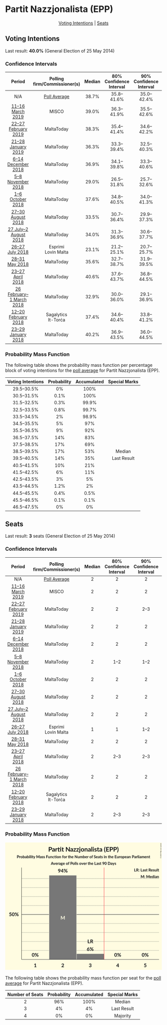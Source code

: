 # Partit Nazzjonalista (EPP)

<p align="center"><a href="#voting-intentions">Voting Intentions</a> | <a href="#seats">Seats</a></p>

## Voting Intentions

Last result: **40.0%** (General Election of 25 May 2014)

### Confidence Intervals

| Period     | Polling firm/Commissioner(s) | Median | 80% Confidence Interval | 90% Confidence Interval | 95% Confidence Interval | 99% Confidence Interval |
|:----------:|:----------------:|:-----------:|:-----------------------:|:-----------------------:|:-----------------------:|:-----------------------:|
| N/A | [Poll Average](average.html) | 38.7% | 35.8–41.6% | 35.0–42.4% | 34.3–43.2% | 32.9–44.6% |
| [11–16 March 2019](2019-03-16-MISCO.html) | MISCO | 39.0% | 36.3–41.9% | 35.5–42.6% | 34.8–43.3% | 33.5–44.7% |
| [22–27 February 2019](2019-02-27-MaltaToday.html) | MaltaToday | 38.3% | 35.4–41.4% | 34.6–42.2% | 33.9–43.0% | 32.5–44.4% |
| [21–28 January 2019](2019-01-28-MaltaToday.html) | MaltaToday | 36.3% | 33.3–39.4% | 32.5–40.3% | 31.8–41.1% | 30.4–42.6% |
| [6–14 December 2018](2018-12-14-MaltaToday.html) | MaltaToday | 36.9% | 34.1–39.8% | 33.3–40.6% | 32.6–41.3% | 31.4–42.7% |
| [5–8 November 2018](2018-11-08-MaltaToday.html) | MaltaToday | 29.0% | 26.5–31.8% | 25.7–32.6% | 25.1–33.2% | 23.9–34.6% |
| [1–6 October 2018](2018-10-06-MaltaToday.html) | MaltaToday | 37.6% | 34.8–40.5% | 34.0–41.3% | 33.3–42.1% | 32.0–43.5% |
| [27–30 August 2018](2018-08-30-MaltaToday.html) | MaltaToday | 33.5% | 30.7–36.4% | 29.9–37.3% | 29.3–38.0% | 28.0–39.4% |
| [27 July–2 August 2018](2018-08-02-MaltaToday.html) | MaltaToday | 34.0% | 31.3–36.9% | 30.6–37.7% | 29.9–38.4% | 28.7–39.8% |
| [26–27 July 2018](2018-07-27-Esprimi.html) | Esprimi <br> Lovin Malta | 23.1% | 21.2–25.1% | 20.7–25.7% | 20.3–26.2% | 19.4–27.1% |
| [28–31 May 2018](2018-05-31-MaltaToday.html) | MaltaToday | 35.6% | 32.7–38.7% | 31.9–39.5% | 31.2–40.3% | 29.8–41.7% |
| [23–27 April 2018](2018-04-27-MaltaToday.html) | MaltaToday | 40.6% | 37.6–43.7% | 36.8–44.5% | 36.1–45.3% | 34.7–46.7% |
| [26 February–1 March 2018](2018-03-01-MaltaToday.html) | MaltaToday | 32.9% | 30.0–36.0% | 29.1–36.9% | 28.4–37.7% | 27.1–39.2% |
| [12–20 February 2018](2018-02-20-Sagalytics.html) | Sagalytics <br> It-Torċa | 37.4% | 34.6–40.4% | 33.8–41.2% | 33.2–41.9% | 31.8–43.4% |
| [23–29 January 2018](2018-01-29-MaltaToday.html) | MaltaToday | 40.2% | 36.9–43.5% | 36.0–44.5% | 35.2–45.3% | 33.7–46.9% |

### Probability Mass Function

The following table shows the probability mass function per percentage block of voting intentions for the [poll average](average.html) for Partit Nazzjonalista (EPP).

| Voting Intentions | Probability | Accumulated | Special Marks |
|:-----------------:|:-----------:|:-----------:|:-------------:|
| 29.5–30.5% | 0% | 100% |  |
| 30.5–31.5% | 0.1% | 100% |  |
| 31.5–32.5% | 0.3% | 99.9% |  |
| 32.5–33.5% | 0.8% | 99.7% |  |
| 33.5–34.5% | 2% | 98.9% |  |
| 34.5–35.5% | 5% | 97% |  |
| 35.5–36.5% | 9% | 92% |  |
| 36.5–37.5% | 14% | 83% |  |
| 37.5–38.5% | 17% | 69% |  |
| 38.5–39.5% | 17% | 53% | Median |
| 39.5–40.5% | 14% | 35% | Last Result |
| 40.5–41.5% | 10% | 21% |  |
| 41.5–42.5% | 6% | 11% |  |
| 42.5–43.5% | 3% | 5% |  |
| 43.5–44.5% | 1.2% | 2% |  |
| 44.5–45.5% | 0.4% | 0.5% |  |
| 45.5–46.5% | 0.1% | 0.1% |  |
| 46.5–47.5% | 0% | 0% |  |


## Seats

Last result: **3** seats (General Election of 25 May 2014)

### Confidence Intervals

| Period     | Polling firm/Commissioner(s) | Median | 80% Confidence Interval | 90% Confidence Interval | 95% Confidence Interval | 99% Confidence Interval |
|:----------:|:----------------:|:------:|:-----------------------:|:-----------------------:|:-----------------------:|:-----------------------:|
| N/A | [Poll Average](average.html) | 2 | 2 | 2 | 2–3 | 2–3 |
| [11–16 March 2019](2019-03-16-MISCO.html) | MISCO | 2 | 2 | 2 | 2 | 2–3 |
| [22–27 February 2019](2019-02-27-MaltaToday.html) | MaltaToday | 2 | 2 | 2–3 | 2–3 | 2–3 |
| [21–28 January 2019](2019-01-28-MaltaToday.html) | MaltaToday | 2 | 2 | 2 | 2 | 2–3 |
| [6–14 December 2018](2018-12-14-MaltaToday.html) | MaltaToday | 2 | 2 | 2 | 2 | 2–3 |
| [5–8 November 2018](2018-11-08-MaltaToday.html) | MaltaToday | 2 | 1–2 | 1–2 | 1–2 | 1–2 |
| [1–6 October 2018](2018-10-06-MaltaToday.html) | MaltaToday | 2 | 2 | 2 | 2 | 2–3 |
| [27–30 August 2018](2018-08-30-MaltaToday.html) | MaltaToday | 2 | 2 | 2 | 2 | 1–2 |
| [27 July–2 August 2018](2018-08-02-MaltaToday.html) | MaltaToday | 2 | 2 | 2 | 2 | 2 |
| [26–27 July 2018](2018-07-27-Esprimi.html) | Esprimi <br> Lovin Malta | 1 | 1 | 1–2 | 1–2 | 1–2 |
| [28–31 May 2018](2018-05-31-MaltaToday.html) | MaltaToday | 2 | 2 | 2 | 2 | 2 |
| [23–27 April 2018](2018-04-27-MaltaToday.html) | MaltaToday | 2 | 2–3 | 2–3 | 2–3 | 2–3 |
| [26 February–1 March 2018](2018-03-01-MaltaToday.html) | MaltaToday | 2 | 2 | 2 | 2 | 1–2 |
| [12–20 February 2018](2018-02-20-Sagalytics.html) | Sagalytics <br> It-Torċa | 2 | 2 | 2 | 2 | 2–3 |
| [23–29 January 2018](2018-01-29-MaltaToday.html) | MaltaToday | 2 | 2–3 | 2–3 | 2–3 | 2–3 |

### Probability Mass Function

![Graph with seats probability mass function not yet produced](average-seats-pmf-partitnazzjonalistaepp.png "Seats Probability Mass Function")

The following table shows the probability mass function per seat for the [poll average](average.html) for Partit Nazzjonalista (EPP).

| Number of Seats | Probability | Accumulated | Special Marks |
|:---------------:|:-----------:|:-----------:|:-------------:|
| 2 | 96% | 100% | Median |
| 3 | 4% | 4% | Last Result |
| 4 | 0% | 0% | Majority |


